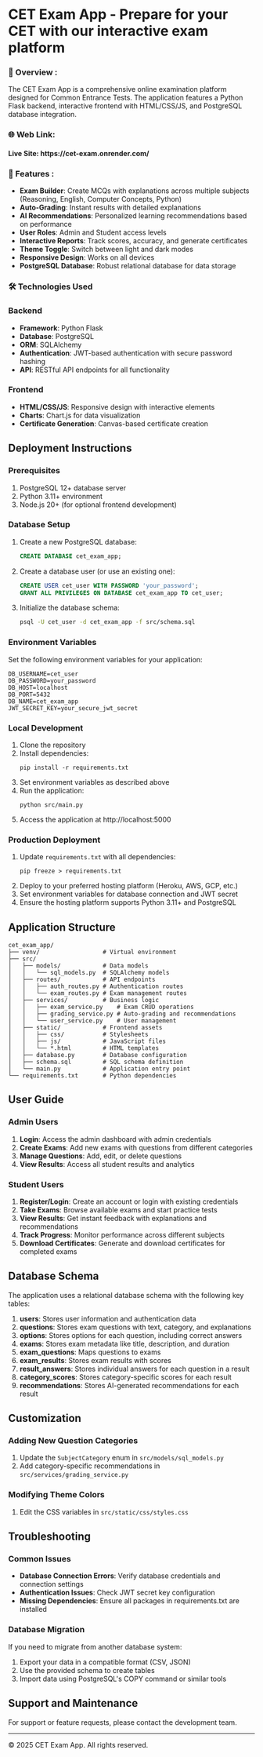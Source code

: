 # CET Exam App - Prepare for your CET with our interactive exam platform
<h3>📝 Overview :</h3> 

The CET Exam App is a comprehensive online examination platform designed for Common Entrance Tests. The application features a Python Flask backend, interactive frontend with HTML/CSS/JS, and PostgreSQL database integration.

<h3>🌐 Web Link:</h3>

<h4> Live Site: https://cet-exam.onrender.com/ </h4>

### 📃 Features :

- **Exam Builder**: Create MCQs with explanations across multiple subjects (Reasoning, English, Computer Concepts, Python)
- **Auto-Grading**: Instant results with detailed explanations
- **AI Recommendations**: Personalized learning recommendations based on performance
- **User Roles**: Admin and Student access levels
- **Interactive Reports**: Track scores, accuracy, and generate certificates
- **Theme Toggle**: Switch between light and dark modes
- **Responsive Design**: Works on all devices
- **PostgreSQL Database**: Robust relational database for data storage

### 🛠️ Technologies Used

### Backend
- **Framework**: Python Flask
- **Database**: PostgreSQL
- **ORM**: SQLAlchemy
- **Authentication**: JWT-based authentication with secure password hashing
- **API**: RESTful API endpoints for all functionality

### Frontend
- **HTML/CSS/JS**: Responsive design with interactive elements
- **Charts**: Chart.js for data visualization
- **Certificate Generation**: Canvas-based certificate creation

## Deployment Instructions

### Prerequisites
1. PostgreSQL 12+ database server
2. Python 3.11+ environment
3. Node.js 20+ (for optional frontend development)

### Database Setup
1. Create a new PostgreSQL database:
   ```sql
   CREATE DATABASE cet_exam_app;
   ```
2. Create a database user (or use an existing one):
   ```sql
   CREATE USER cet_user WITH PASSWORD 'your_password';
   GRANT ALL PRIVILEGES ON DATABASE cet_exam_app TO cet_user;
   ```
3. Initialize the database schema:
   ```bash
   psql -U cet_user -d cet_exam_app -f src/schema.sql
   ```

### Environment Variables
Set the following environment variables for your application:
```
DB_USERNAME=cet_user
DB_PASSWORD=your_password
DB_HOST=localhost
DB_PORT=5432
DB_NAME=cet_exam_app
JWT_SECRET_KEY=your_secure_jwt_secret
```

### Local Development
1. Clone the repository
2. Install dependencies:
   ```
   pip install -r requirements.txt
   ```
3. Set environment variables as described above
4. Run the application:
   ```
   python src/main.py
   ```
5. Access the application at http://localhost:5000

### Production Deployment
1. Update `requirements.txt` with all dependencies:
   ```
   pip freeze > requirements.txt
   ```
2. Deploy to your preferred hosting platform (Heroku, AWS, GCP, etc.)
3. Set environment variables for database connection and JWT secret
4. Ensure the hosting platform supports Python 3.11+ and PostgreSQL

## Application Structure

```
cet_exam_app/
├── venv/                  # Virtual environment
├── src/
│   ├── models/            # Data models
│   │   └── sql_models.py  # SQLAlchemy models
│   ├── routes/            # API endpoints
│   │   ├── auth_routes.py # Authentication routes
│   │   └── exam_routes.py # Exam management routes
│   ├── services/          # Business logic
│   │   ├── exam_service.py    # Exam CRUD operations
│   │   ├── grading_service.py # Auto-grading and recommendations
│   │   └── user_service.py    # User management
│   ├── static/            # Frontend assets
│   │   ├── css/           # Stylesheets
│   │   ├── js/            # JavaScript files
│   │   └── *.html         # HTML templates
│   ├── database.py        # Database configuration
│   ├── schema.sql         # SQL schema definition
│   └── main.py            # Application entry point
└── requirements.txt       # Python dependencies
```

## User Guide

### Admin Users
1. **Login**: Access the admin dashboard with admin credentials
2. **Create Exams**: Add new exams with questions from different categories
3. **Manage Questions**: Add, edit, or delete questions
4. **View Results**: Access all student results and analytics

### Student Users
1. **Register/Login**: Create an account or login with existing credentials
2. **Take Exams**: Browse available exams and start practice tests
3. **View Results**: Get instant feedback with explanations and recommendations
4. **Track Progress**: Monitor performance across different subjects
5. **Download Certificates**: Generate and download certificates for completed exams

## Database Schema

The application uses a relational database schema with the following key tables:

1. **users**: Stores user information and authentication data
2. **questions**: Stores exam questions with text, category, and explanations
3. **options**: Stores options for each question, including correct answers
4. **exams**: Stores exam metadata like title, description, and duration
5. **exam_questions**: Maps questions to exams
6. **exam_results**: Stores exam results with scores
7. **result_answers**: Stores individual answers for each question in a result
8. **category_scores**: Stores category-specific scores for each result
9. **recommendations**: Stores AI-generated recommendations for each result

## Customization

### Adding New Question Categories
1. Update the `SubjectCategory` enum in `src/models/sql_models.py`
2. Add category-specific recommendations in `src/services/grading_service.py`

### Modifying Theme Colors
1. Edit the CSS variables in `src/static/css/styles.css`

## Troubleshooting

### Common Issues
- **Database Connection Errors**: Verify database credentials and connection settings
- **Authentication Issues**: Check JWT secret key configuration
- **Missing Dependencies**: Ensure all packages in requirements.txt are installed

### Database Migration
If you need to migrate from another database system:
1. Export your data in a compatible format (CSV, JSON)
2. Use the provided schema to create tables
3. Import data using PostgreSQL's COPY command or similar tools

## Support and Maintenance

For support or feature requests, please contact the development team.

---

© 2025 CET Exam App. All rights reserved.

